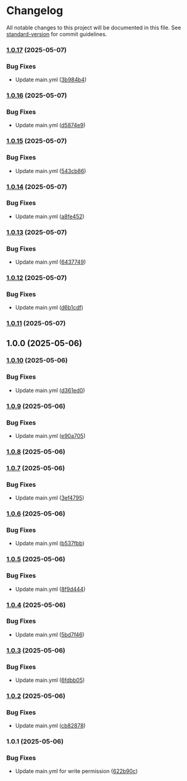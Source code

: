 # Changelog

All notable changes to this project will be documented in this file. See [standard-version](https://github.com/conventional-changelog/standard-version) for commit guidelines.

### [1.0.17](https://github.com/Slimcent/Penguis_Classifier/compare/v1.0.16...v1.0.17) (2025-05-07)


### Bug Fixes

* Update main.yml ([3b984b4](https://github.com/Slimcent/Penguis_Classifier/commit/3b984b495e8b32b42fc4cae89af0c03bfa6d25b7))

### [1.0.16](https://github.com/Slimcent/Penguis_Classifier/compare/v1.0.15...v1.0.16) (2025-05-07)


### Bug Fixes

* Update main.yml ([d5874e9](https://github.com/Slimcent/Penguis_Classifier/commit/d5874e9742e3233df4c6764a015df75e395844b7))

### [1.0.15](https://github.com/Slimcent/Penguis_Classifier/compare/v1.0.14...v1.0.15) (2025-05-07)


### Bug Fixes

* Update main.yml ([543cb86](https://github.com/Slimcent/Penguis_Classifier/commit/543cb86cf8f15f0aa29afb72aa5b7d0704a94e87))

### [1.0.14](https://github.com/Slimcent/Penguis_Classifier/compare/v1.0.13...v1.0.14) (2025-05-07)


### Bug Fixes

* Update main.yml ([a8fe452](https://github.com/Slimcent/Penguis_Classifier/commit/a8fe4521ab760b2ea45a82f980f407912eaaf3d2))

### [1.0.13](https://github.com/Slimcent/Penguis_Classifier/compare/v1.0.12...v1.0.13) (2025-05-07)


### Bug Fixes

* Update main.yml ([6437749](https://github.com/Slimcent/Penguis_Classifier/commit/6437749850f28501f05ce7fe408196306c3336af))

### [1.0.12](https://github.com/Slimcent/Penguis_Classifier/compare/v1.0.11...v1.0.12) (2025-05-07)


### Bug Fixes

* Update main.yml ([d6b1cdf](https://github.com/Slimcent/Penguis_Classifier/commit/d6b1cdfc923b45f0d2f7be4a9190acf56a74ac21))

### [1.0.11](https://github.com/Slimcent/Penguis_Classifier/compare/v1.0.10...v1.0.11) (2025-05-07)

## 1.0.0 (2025-05-06)

### [1.0.10](https://github.com/Slimcent/Penguis_Classifier/compare/v1.0.9...v1.0.10) (2025-05-06)


### Bug Fixes

* Update main.yml ([d361ed0](https://github.com/Slimcent/Penguis_Classifier/commit/d361ed0fe119918146295ed792b87352cd16e416))

### [1.0.9](https://github.com/Slimcent/Penguis_Classifier/compare/v1.0.8...v1.0.9) (2025-05-06)


### Bug Fixes

* Update main.yml ([e90a705](https://github.com/Slimcent/Penguis_Classifier/commit/e90a705d125bddd0146bebbbb52b46cdb3ea35ce))

### [1.0.8](https://github.com/Slimcent/Penguis_Classifier/compare/v1.0.7...v1.0.8) (2025-05-06)

### [1.0.7](https://github.com/Slimcent/Penguis_Classifier/compare/v1.0.6...v1.0.7) (2025-05-06)


### Bug Fixes

* Update main.yml ([3ef4795](https://github.com/Slimcent/Penguis_Classifier/commit/3ef47952cb346efe6bd92285db381d17b67e5029))

### [1.0.6](https://github.com/Slimcent/Penguis_Classifier/compare/v1.0.5...v1.0.6) (2025-05-06)


### Bug Fixes

* Update main.yml ([b537fbb](https://github.com/Slimcent/Penguis_Classifier/commit/b537fbb301426fa77928702ebeff6ab53cb5b8fc))

### [1.0.5](https://github.com/Slimcent/Penguis_Classifier/compare/v1.0.4...v1.0.5) (2025-05-06)


### Bug Fixes

* Update main.yml ([8f9d444](https://github.com/Slimcent/Penguis_Classifier/commit/8f9d444034595cc207b4d3da0fc1d990d875705c))

### [1.0.4](https://github.com/Slimcent/Penguis_Classifier/compare/v1.0.3...v1.0.4) (2025-05-06)


### Bug Fixes

* Update main.yml ([5bd7f46](https://github.com/Slimcent/Penguis_Classifier/commit/5bd7f4644b17ba5d487d37ea7fca1c6fa0d7d889))

### [1.0.3](https://github.com/Slimcent/Penguis_Classifier/compare/v1.0.2...v1.0.3) (2025-05-06)


### Bug Fixes

* Update main.yml ([6fdbb05](https://github.com/Slimcent/Penguis_Classifier/commit/6fdbb05a1f0dde04be16a58c6e72ec73917ae727))

### [1.0.2](https://github.com/Slimcent/Penguis_Classifier/compare/v1.0.1...v1.0.2) (2025-05-06)


### Bug Fixes

* Update main.yml ([cb82878](https://github.com/Slimcent/Penguis_Classifier/commit/cb82878e27b5b439d717f06cba598260a3bf1dbc))

### 1.0.1 (2025-05-06)


### Bug Fixes

* Update main.yml for write permission ([622b90c](https://github.com/Slimcent/Penguis_Classifier/commit/622b90cfafd8128478238924cff509c458aeab04))
